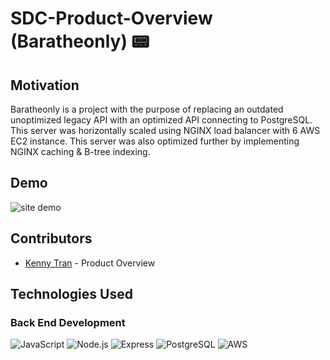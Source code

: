 # SDC-Product-Overview (Baratheonly) 📟 

## Motivation

Baratheonly is a project with the purpose of replacing an outdated unoptimized legacy API with an optimized API connecting to PostgreSQL. This server was horizontally scaled using NGINX load balancer with 6 AWS EC2 instance. This server was also optimized further by implementing NGINX caching & B-tree indexing.

## Demo

![site demo](./dist/assets/verde-preview.gif)

## Contributors

- [Kenny Tran](https://github.com/kennytran95) - Product Overview



## Technologies Used

### Back End Development

![JavaScript](https://img.shields.io/badge/javascript-%23323330.svg?style=for-the-badge&logo=javascript&logoColor=%23F7DF1E)
![Node.js](https://img.shields.io/badge/node.js-%2320232a.svg?style=for-the-badge&logo=node.js&logoColor=#03adfc)
![Express](https://img.shields.io/badge/express.js-%23E34F26.svg?style=for-the-badge&logo=express&logoColor=#AEE1E1)
![PostgreSQL](https://img.shields.io/badge/postgresql-%23E34F26.svg?style=for-the-badge&logo=postgresql&logoColor=white)
![AWS](https://img.shields.io/badge/aws-%231572B6.svg?style=for-the-badge&logo=aws&logoColor=white)

